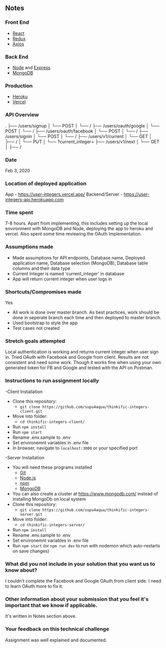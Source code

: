 ## Notes
### Front End
* [React](https://reactjs.org/)
* [Redux](https://redux.js.org/)
* [Axios](https://www.npmjs.com/package/react-axios)

### Back End
* [Node](https://nodejs.org/en/) and [Express](https://expressjs.com/)
* [MongoDB](https://www.mongodb.com/)

### Production
* [Heroku](https://www.heroku.com/)
* [Vercel](https://vercel.com/)

### API Overview
.
├── /users/signup
│   └── POST
│       └── /
├── /users/oauth/google
│   └── POST
│       └── /
├── /users/oauth/facebook
│   └── POST
│       └── /
├── /users/signin
│   └── POST
│       └── /
├── /users/v1/current
│   └── GET
│       ├── /
│   └── PUT
│       └── ?current_integer=
├── /users/v1/next
│   └── GET
│       ├── /

### Date
Feb 3, 2020

### Location of deployed application
App - <a href="https://user-integers.vercel.app/" target="_blank">https://user-integers.vercel.app/</a>
Backend/Server -  <a href="https://user-integers-api.herokuapp.com" target="_blank">https://user-integers-api.herokuapp.com</a>

### Time spent
7-8 hours. Apart from implementing, this includes setting up the local environment with MongoDB and Node, deploying the app to heroku and vercel. Also spent some time reviewing the OAuth Implementation.

### Assumptions made
- Made assumptions for API endpoints, Database name, Deployed application name, Database selection (MongoDB), Database table columns and their data type
- Current Integer is named 'current_integer' in database
- App will return current integer when user logs in

### Shortcuts/Compromises made
Yes
- All work is done over master branch. As best practices, work should be done in seperate branch each time and then deployed to master branch.
- Used bootstrap to style the app
- Test cases not created

### Stretch goals attempted
Local authentication is working and returns current integer when user sign in. 
Tried OAuth with Facebook and Google from client. Results are not consistent and need some work.
Though it works fine when using your own generated token for FB and Google and tested with the API on Postman.

### Instructions to run assignment locally
-Client Installation
* Clone this repository:
    * `git clone https://github.com/supu4aqua/thinkific-integers-client.git`
* Move into folder:
    * `cd thinkific-integers-client/`
* Run `npm install`
* Run `npm start`
* Rename .env.sample to .env
* Set environemnt variables in .env file
* In browser, navigate to `localhost:3000` or your specified port

-Server Installation
* You will need these programs installed
    * [Git](https://git-scm.com/)
    * [Node.js](https://nodejs.org/en/)
    * [npm](https://www.npmjs.com/)
    * [MongoDB](https://www.mongodb.com/)
* You can also create a cluster at https://www.mongodb.com/ instead of installing MongoDb on local system
* Clone this repository:
    * `git clone https://github.com/supu4aqua/thinkific-integers-server.git`
* Move into folder:
    * `cd thinkific-integers-server/`
* Run `npm install`
* Rename .env.sample to .env
* Set environemnt variables in .env file
* Run `npm start` (or `npm run dev` to run with nodemon which auto-restarts on save changes)

### What did you not include in your solution that you want us to know about?
I couldn't complete the Facebook and Google OAuth from client side. I need to learn OAuth more to fix it.

### Other information about your submission that you feel it's important that we know if applicable.
It's written in Notes section above.

### Your feedback on this technical challenge
Assignment was well explained and documented.
